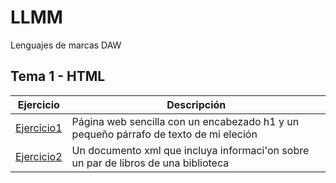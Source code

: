 # LLMM

Lenguajes de marcas DAW

## Tema 1 - HTML

Ejercicio  | Descripción
-----------|--------------
 [Ejercicio1](/tema1/index.html)         | Página web sencilla con un encabezado h1 y un pequeño párrafo de texto de mi eleción
 [Ejercicio2](/tema1/prueba.xml)         | Un documento xml que incluya informaci'on sobre un par de libros de una biblioteca
